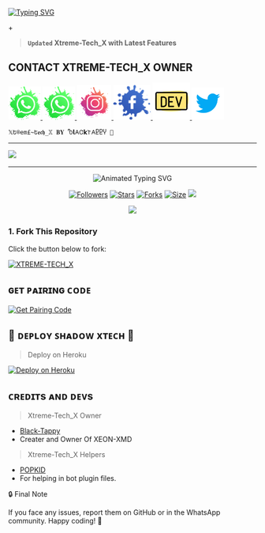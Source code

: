 <a href="https://git.io/typing-svg"><img src="https://readme-typing-svg.demolab.com?font=Black+Ops+One&size=100&pause=1000&color=FF0000&center=true&width=1000&height=200&lines=XTREME-TECH_X" alt="Typing SVG" /></a>
  </p>
+

> **`Updated` Xtreme-Tech_X with Latest Features**

## CONTACT XTREME-TECH_X OWNER
  
<a href="https://wa.me/254759000340"> <img src="https://raw.githubusercontent.com/shizothetechie/database/main/icon/WhatsApp.png" width="13%"> </a>
  <a href="https://chat.whatsapp.com/GbpVWoHH0XLHOHJsYLtbjH"> <img src="https://raw.githubusercontent.com/shizothetechie/database/main/icon/WhatsApp.png" width="13%"> </a>
  <a href="https://www.facebook.com/profile.php?id=100086056192263&name=xhp_nt__fb__action__open_use"> <img src="https://raw.githubusercontent.com/shizothetechie/database/main/icon/Instagram2.png" width="14%"> </a>
  <a href="https://www.instagram.com/bright_leizer_?igsh=Y2JmcnE1ajNjZXM=&name=xhp_nt__fb__action__open_user"> <img src="https://raw.githubusercontent.com/shizothetechie/database/main/icon/Facebook.png" width="15%"> </a><a href="https://github.com/Tappy-Black/Xtreme-AI/tree/main"> <img src="https://raw.githubusercontent.com/shizothetechie/database/main/icon/devto.png" width="15%"> </a><a href="XTREME-TECH_X "> <img src="https://raw.githubusercontent.com/shizothetechie/database/main/icon/twitter.png" width="13%"> </a>
</p>


```
𝕏Ե®em£~Ե𝖊𝖈𝖍_𝕏 𝐁𝐘 Ⴊ𝗹𐌀Ꮳ𝗸𐌕𐌀ႲႲჄ 🎲
```

--- 

<a><img src='https://files.catbox.moe/3hrxbh.jpg'/></a>

---

<p align="center">
  <img src="https://readme-typing-svg.demolab.com?font=Orbitron&weight=600&size=25&duration=4000&pause=1000&color=00F7FF&center=true&vCenter=true&width=500&lines=ULTIMATE+WHATSAPP+BOT;MULTI-DEVICE+SUPPORT;POWERED+BY+BAILEYS;FAST++SECURE++RELIABLE" alt="Animated Typing SVG" />
</p>

<div align="center">
  <a href="https://github.com/Tappy-Black/followers"><img title="Followers" src="https://img.shields.io/github/followers/Tappy-Black?color=EB5406&style=for-the-badge&logo=github&logoColor=white"></a>
  <a href="https://github.com/Tappy-Black/Xtreme-AI/stargazers/"><img title="Stars" src="https://img.shields.io/github/stars/Tappy-Black/Xtreme-AI?color=FFCE44&style=for-the-badge&logo=reverbnation&logoColor=white"></a>
  <a href="https://github.com/Tappy-Black/Xtreme-AI/network/members"><img title="Forks" src="https://img.shields.io/github/forks/Tappy-Black/Xtreme-AI?color=FF007F&style=for-the-badge&logo=git&logoColor=white"></a>
  <a href="https://github.com/Tappy-Black/Xtreme-AI/"><img title="Size" src="https://img.shields.io/github/repo-size/Tappy-Black/Xtreme-AI?style=for-the-badge&color=FFFF33&logo=docusign&logoColor=white"></a>
  <a href="https://github.com/Tappy-Black/Xtreme-AI/graphs/commit-activity"><img height="28" src="https://img.shields.io/badge/Maintained%3F-yes-green.svg?style=for-the-badge&logo=gitpod&logoColor=white"></a>
</div>

<p align="center">
  <img src="https://komarev.com/ghpvc/?username=XTREME-TECHX&label=VISITORS&style=flat-square&color=0002FF" />
</p>

### 1. Fork This Repository

Click the button below to fork:

  <a href="https://github.com/Tappy-Black/Xtreme-AI/fork"><img title="XTREME-TECH_X" src="https://img.shields.io/badge/FORK-XTREME-TECHX-h?color=green&style=for-the-badge&logo=stackshare"></a>

## ɢᴇᴛ ᴘᴀɪʀɪɴɢ ᴄᴏᴅᴇ
  <p align="left">  
<a href='https://popkidsessgenerator.onrender.com/pair' target="_blank"><img alt='Get Pairing Code' src='https://img.shields.io/badge/Get%20Pairing%20Code-000000?style=for-the-badge&logo=codefactor&logoColor=yellow'/></a>  
</p>  


## 👻 ᴅᴇᴘʟᴏʏ ꜱʜᴀᴅᴏᴡ xᴛᴇᴄʜ 👻

> Deploy on Heroku



<p align="left">  
<a href='https://deployment-web-phi.vercel.app/' target="_blank"><img alt='Deploy on Heroku' src='https://img.shields.io/badge/Deploy%20on-Heroku-FF004D?style=for-the-badge&logo=heroku&logoColor=white'/></a>  
</p>



## ᴄʀᴇᴅɪᴛs ᴀɴᴅ ᴅᴇᴠs
> Xtreme-Tech_X Owner 
- [Black-Tappy](https://github.com/Black-Tappy)
- Creater and Owner Of XEON-XMD 
> Xtreme-Tech_X Helpers 
- [POPKID](https://github.com/Popkiddevs)
- For helping in bot plugin files.
  



🔒 Final Note

If you face any issues, report them on GitHub or in the WhatsApp community.
Happy coding! 👻 
